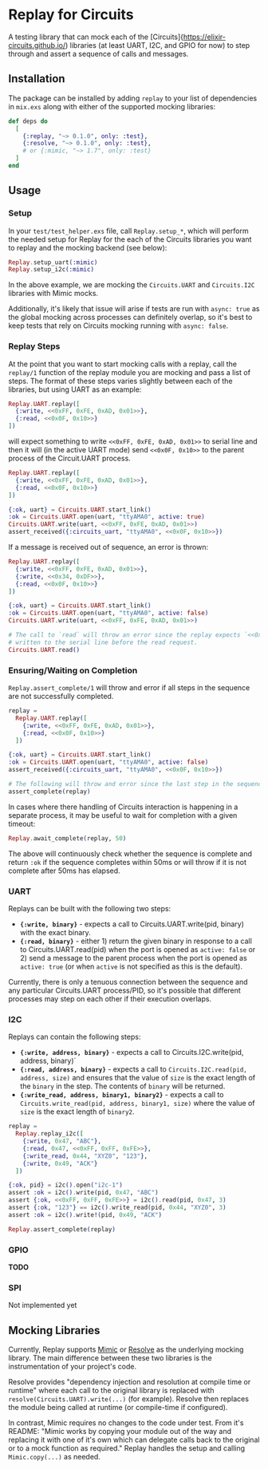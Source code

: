 # Replay for Circuits

A testing library that can mock each of the [Circuits]{https://elixir-circuits.github.io/) libraries (at least UART, I2C, and GPIO for now) to step through and assert a sequence of calls and messages.


## Installation

The package can be installed by adding `replay` to your list of dependencies in `mix.exs` along with 
either of the supported mocking libraries:

```elixir
def deps do
  [
    {:replay, "~> 0.1.0", only: :test},
    {:resolve, "~> 0.1.0", only: :test},
    # or {:mimic, "~> 1.7", only: :test}
  ]
end
```

## Usage

### Setup

In your `test/test_helper.exs` file, call `Replay.setup_*`, which will perform the needed setup
for Replay for the each of the Circuits libraries you want to replay and the mocking backend (see below):

```elixir
Replay.setup_uart(:mimic)
Replay.setup_i2c(:mimic)
```

In the above example, we are mocking the `Circuits.UART` and `Circuits.I2C` libraries with Mimic mocks.

Additionally, it's likely that issue will arise if tests are run with `async: true` as the global mocking across processes can definitely overlap, so it's best to keep tests that rely on Circuits mocking running with `async: false`.

### Replay Steps

At the point that you want to start mocking calls with a replay, call the `replay/1` function of
the replay module you are mocking and pass a list of steps.  The format of these steps varies slightly
between each of the libraries, but using UART as an example:

```elixir
Replay.UART.replay([
  {:write, <<0xFF, 0xFE, 0xAD, 0x01>>},
  {:read, <<0x0F, 0x10>>}
])
```

will expect something to write `<<0xFF, 0xFE, 0xAD, 0x01>>` to serial line and then it will (in the 
active UART mode) send `<<0x0F, 0x10>>` to the parent process of the Circuit.UART process.

```elixir
Replay.UART.replay([
  {:write, <<0xFF, 0xFE, 0xAD, 0x01>>},
  {:read, <<0x0F, 0x10>>}
])

{:ok, uart} = Circuits.UART.start_link()
:ok = Circuits.UART.open(uart, "ttyAMA0", active: true)
Circuits.UART.write(uart, <<0xFF, 0xFE, 0xAD, 0x01>>)
assert_received({:circuits_uart, "ttyAMA0", <<0x0F, 0x10>>})
```

If a message is received out of sequence, an error is thrown:

```elixir
Replay.UART.replay([
  {:write, <<0xFF, 0xFE, 0xAD, 0x01>>},
  {:write, <<0x34, 0xDF>>},
  {:read, <<0x0F, 0x10>>}
])

{:ok, uart} = Circuits.UART.start_link()
:ok = Circuits.UART.open(uart, "ttyAMA0", active: false)
Circuits.UART.write(uart, <<0xFF, 0xFE, 0xAD, 0x01>>)

# The call to `read` will throw an error since the replay expects `<<0x34, 0xDF>>` to be
# written to the serial line before the read request.
Circuits.UART.read()
``` 

### Ensuring/Waiting on Completion

`Replay.assert_complete/1` will throw and error if all steps in the sequence are not successfully
completed.

```elixir
replay =
  Replay.UART.replay([
    {:write, <<0xFF, 0xFE, 0xAD, 0x01>>},
    {:read, <<0x0F, 0x10>>}
  ])

{:ok, uart} = Circuits.UART.start_link()
:ok = Circuits.UART.open(uart, "ttyAMA0", active: false)
assert_received({:circuits_uart, "ttyAMA0", <<0x0F, 0x10>>})

# The following will throw and error since the last step in the sequence has not completed.
assert_complete(replay) 
``` 

In cases where there handling of Circuits interaction is happening in a separate process, it may be useful to wait for completion with a given timeout:

```elixir
Replay.await_complete(replay, 50)
```

The above will continuously check whether the sequence is complete and return `:ok` if the sequence completes within 50ms or will throw if it is not complete after 50ms has elapsed. 

### UART

Replays can be built with the following two steps:

* **`{:write, binary}`** - expects a call to Circuits.UART.write(pid, binary) with the exact binary.
* **`{:read, binary}`** - either 1) return the given binary in response to a call to Circuits.UART.read(pid) when the port is opened as `active: false` or 2) send a message to the parent process when the port is opened as `active: true` (or when `active` is not specified as this is the default).

Currently, there is only a tenuous connection between the sequence and any particular Circuits.UART process/PID, so it's possible that different processes may step on each other if their execution overlaps.

### I2C

Replays can contain the following steps:

* **`{:write, address, binary}`** - expects a call to Circuits.I2C.write(pid, address, binary)`
* **`{:read, address, binary}`** - expects a call to `Circuits.I2C.read(pid, address, size)` and ensures that the value of `size` is the exact length of the `binary` in the step.  The contents of `binary` will be returned.
* **`{:write_read, address, binary1, binary2}`** - expects a call to `Circuits.write_read(pid, address, binary1, size)` where the value of `size` is the exact length of `binary2`.

```elixir
replay =
  Replay.replay_i2c([
    {:write, 0x47, "ABC"},
    {:read, 0x47, <<0xFF, 0xFF, 0xFE>>},
    {:write_read, 0x44, "XYZ0", "123"},
    {:write, 0x49, "ACK"}
  ])

{:ok, pid} = i2c().open("i2c-1")
assert :ok = i2c().write(pid, 0x47, "ABC")
assert {:ok, <<0xFF, 0xFF, 0xFE>>} = i2c().read(pid, 0x47, 3)
assert {:ok, "123"} == i2c().write_read(pid, 0x44, "XYZ0", 3)
assert :ok = i2c().write!(pid, 0x49, "ACK")

Replay.assert_complete(replay)
```

### GPIO

**TODO**

### SPI

Not implemented yet

## Mocking Libraries

Currently, Replay supports [Mimic](https://github.com/edgurgel/mimic) or [Resolve](https://github.com/amclain/resolve) as the underlying mocking library.  The main difference between these two libraries is the instrumentation of your project's code.  

Resolve provides "dependency injection and resolution at compile time or runtime" where each call to the original library is replaced with `resolve(Circuits.UART).write(...)` (for example). Resolve then replaces the module being called at runtime (or compile-time if configured).

In contrast, Mimic requires no changes to the code under test. From it's README: "Mimic works by copying your module out of the way and replacing it with one of it's own which can delegate calls back to the original or to a mock function as required." Replay handles the setup and calling `Mimic.copy(...)` as needed.


